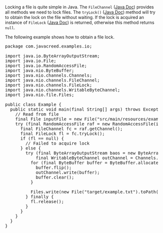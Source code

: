 Locking a file is quite simple in Java.  The <code>FileChannel</code> (<a href="http://docs.oracle.com/javase/7/docs/api/java/nio/channels/FileChannel.html" target="_blank">Java Doc</a>) provides all methods we need to lock files.  The <code>tryLock()</code> (<a href="http://docs.oracle.com/javase/7/docs/api/java/nio/channels/FileChannel.html#tryLock()" target="_blank">Java Doc</a>) method will try to obtain the lock on the file without waiting.  If the lock is acquired an instance of <code>FileLock</code> (<a href="http://docs.oracle.com/javase/7/docs/api/java/nio/channels/FileLock.html" target="_blank">Java Doc</a>) is returned, otherwise this method returns <code>null</code>.


The following example shows how to obtain a file lock.


<pre>
package com.javacreed.examples.io;

import java.io.ByteArrayOutputStream;
import java.io.File;
import java.io.RandomAccessFile;
import java.nio.ByteBuffer;
import java.nio.channels.Channels;
import java.nio.channels.FileChannel;
import java.nio.channels.FileLock;
import java.nio.channels.WritableByteChannel;
import java.nio.file.Files;

public class Example {
  public static void main(final String[] args) throws Exception {
    <span class="comment">// Read from file</span>
    final File inputFile = new File("src/main/resources/example.txt");
    try (final RandomAccessFile raf = new RandomAccessFile(inputFile, "rw")) {
      final FileChannel fc = raf.getChannel();
      final FileLock fl = fc.tryLock();
      if (fl == null) {
        <span class="comment">// Failed to acquire lock</span>
      } else {
        try (final ByteArrayOutputStream baos = new ByteArrayOutputStream();
            final WritableByteChannel outChannel = Channels.newChannel(baos)) {
          for (final ByteBuffer buffer = ByteBuffer.allocate(1024); fc.read(buffer) != -1;) {
            buffer.flip();
            outChannel.write(buffer);
            buffer.clear();
          }

          Files.write(new File("target/example.txt").toPath(), baos.toByteArray());
        } finally {
          fl.release();
        }
      }
    }
  }
}
</pre>
